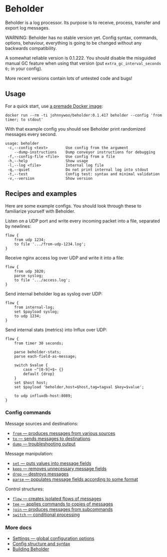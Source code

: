 # Beholder

Beholder is a log processor. Its purpose is to receive, process, transfer and export log messages.

WARNING: Beholder has no stable version yet.
Config syntax, commands, options, behaviour, everything is going to be changed without any backwards compatibility.

A somewhat reliable version is 0.1.222. You should disable the misguided manual GC feature when using that version
(put `extra_gc_interval_seconds 0;` in your config).

More recent versions contain lots of untested code and bugs!


## Usage

For a quick start, use [a premade Docker image](https://hub.docker.com/r/johnnywoo/beholder/builds):

    docker run --rm -ti johnnywoo/beholder:0.1.417 beholder --config 'from timer; to stdout'

With that example config you should see Beholder print randomized messages every second.

    usage: beholder
     -c,--config <text>        Use config from the argument
        --dump-instructions    Dump conveyor instructions for debugging
     -f,--config-file <file>   Use config from a file
     -h,--help                 Show usage
     -l,--log <file>           Internal log file
     -q,--quiet                Do not print internal log into stdout
     -t,--test                 Config test: syntax and minimal validation
     -v,--version              Show version


## Recipes and examples

Here are some example configs. You should look through these to familiarize yourself with Beholder.

Listen on a UDP port and write every incoming packet into a file, separated by newlines:

    flow {
        from udp 1234;
        to file '.../from-udp-1234.log';
    }

Receive nginx access log over UDP and write it into a file:

    flow {
        from udp 3820;
        parse syslog;
        to file '.../access.log';
    }

Send internal beholder log as syslog over UDP:

    flow {
        from internal-log;
        set $payload syslog;
        to udp 1234;
    }

Send internal stats (metrics) into Influx over UDP:

    flow {
        from timer 30 seconds;

        parse beholder-stats;
        parse each-field-as-message;

        switch $value {
            case ~^[0-9]+$~ {}
            default {drop}
        }
        set $host host;
        set $payload 'beholder,host=$host,tag=tagval $key=$value';

        to udp influxdb-host:8089;
    }


### Config commands

Message sources and destinations:

* [`from` — produces messages from various sources](docs/command-from.md)
* [`to` — sends messages to destinations](docs/command-to.md)
* [`dump` — troubleshooting output](docs/command-dump.md)

Message manipulation:

* [`set` — puts values into message fields](docs/command-set.md)
* [`keep` — removes unnecessary message fields](docs/command-keep.md)
* [`drop` — destroys messages](docs/command-drop.md)
* [`parse` — populates message fields according to some format](docs/command-parse.md)

Control structures:

* [`flow` — creates isolated flows of messages](docs/command-flow.md)
* [`tee` — applies commands to copies of messages](docs/command-tee.md)
* [`join` — produces messages from subcommands](docs/command-join.md)
* [`switch` — conditional processing](docs/command-switch.md)


### More docs

* [Settings — global configuration options](docs/settings.md)
* [Config structure and syntax](docs/config-syntax.md)
* [Building Beholder](docs/building-beholder.md)
